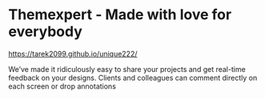 # Themexpert - Made with love for everybody
https://tarek2099.github.io/unique222/

We’ve made it ridiculously easy to share your projects and get real-time feedback on your designs. Clients and colleagues can comment directly on each screen or drop annotations

